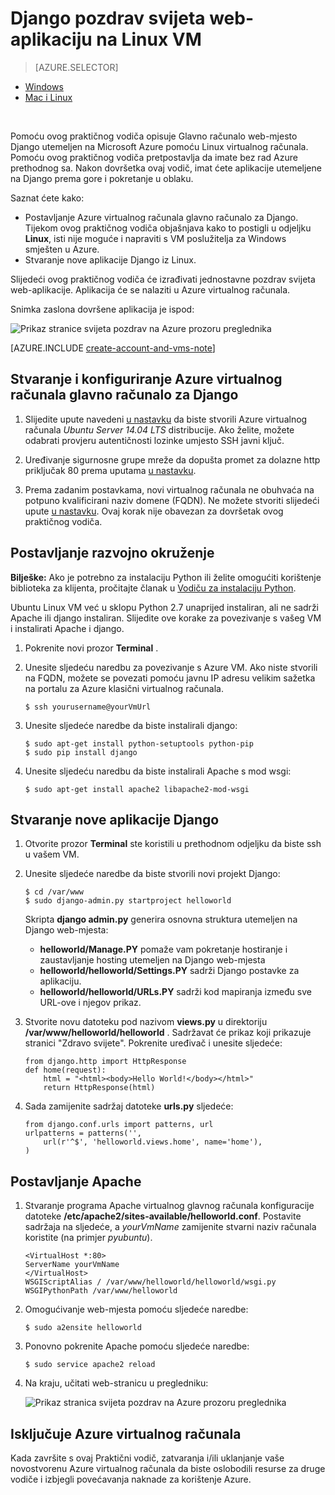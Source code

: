 <properties 
    pageTitle="Python web-aplikacije s Django na Linux | Microsoft Azure" 
    description="Saznajte kako se hostira na Django web-aplikaciju utemeljenu na Azure pomoću Linux virtualnog računala." 
    services="virtual-machines-linux" 
    documentationCenter="python" 
    authors="huguesv" 
    manager="wpickett" 
    editor=""
    tags="azure-resource-manager"/>

<tags 
    ms.service="virtual-machines-linux" 
    ms.workload="web" 
    ms.tgt_pltfrm="vm-linux" 
    ms.devlang="python" 
    ms.topic="article" 
    ms.date="11/17/2015" 
    ms.author="huvalo"/>
    
# <a name="django-hello-world-web-application-on-a-linux-vm"></a>Django pozdrav svijeta web-aplikaciju na Linux VM

> [AZURE.SELECTOR]
- [Windows](virtual-machines-windows-classic-python-django-web-app.md)
- [Mac i Linux](virtual-machines-linux-python-django-web-app.md)

<br>

Pomoću ovog praktičnog vodiča opisuje Glavno računalo web-mjesto Django utemeljen na Microsoft Azure pomoću Linux virtualnog računala. Pomoću ovog praktičnog vodiča pretpostavlja da imate bez rad Azure prethodnog sa. Nakon dovršetka ovaj vodič, imat ćete aplikacije utemeljene na Django prema gore i pokretanje u oblaku.

Saznat ćete kako:

* Postavljanje Azure virtualnog računala glavno računalo za Django. Tijekom ovog praktičnog vodiča objašnjava kako to postigli u odjeljku **Linux**, isti nije moguće i napraviti s VM poslužitelja za Windows smješten u Azure. 
* Stvaranje nove aplikacije Django iz Linux.

Slijedeći ovog praktičnog vodiča će izrađivati jednostavne pozdrav svijeta web-aplikacije. Aplikacija će se nalaziti u Azure virtualnog računala.

Snimka zaslona dovršene aplikacija je ispod:

![Prikaz stranice svijeta pozdrav na Azure prozoru preglednika](./media/virtual-machines-linux-python-django-web-app/mac-linux-django-helloworld-browser.png)

[AZURE.INCLUDE [create-account-and-vms-note](../../includes/create-account-and-vms-note.md)]

## <a name="creating-and-configuring-an-azure-virtual-machine-to-host-django"></a>Stvaranje i konfiguriranje Azure virtualnog računala glavno računalo za Django

1. Slijedite upute navedeni [u nastavku](virtual-machines-linux-quick-create-portal.md) da biste stvorili Azure virtualnog računala *Ubuntu Server 14.04 LTS* distribucije.  Ako želite, možete odabrati provjeru autentičnosti lozinke umjesto SSH javni ključ.

1. Uređivanje sigurnosne grupe mreže da dopušta promet za dolazne http priključak 80 prema uputama [u nastavku](../virtual-network/virtual-networks-create-nsg-arm-pportal.md).

1. Prema zadanim postavkama, novi virtualnog računala ne obuhvaća na potpuno kvalificirani naziv domene (FQDN).  Ne možete stvoriti slijedeći upute [u nastavku](virtual-machines-linux-portal-create-fqdn.md).  Ovaj korak nije obavezan za dovršetak ovog praktičnog vodiča.

## <a id="setup"> </a>Postavljanje razvojno okruženje

**Bilješke:** Ako je potrebno za instalaciju Python ili želite omogućiti korištenje biblioteka za klijenta, pročitajte članak u [Vodiču za instalaciju Python](../python-how-to-install.md).

Ubuntu Linux VM već u sklopu Python 2.7 unaprijed instaliran, ali ne sadrži Apache ili django instaliran.  Slijedite ove korake za povezivanje s vašeg VM i instalirati Apache i django.

1.  Pokrenite novi prozor **Terminal** .
    
1.  Unesite sljedeću naredbu za povezivanje s Azure VM.  Ako niste stvorili na FQDN, možete se povezati pomoću javnu IP adresu velikim sažetka na portalu za Azure klasični virtualnog računala.

        $ ssh yourusername@yourVmUrl

1.  Unesite sljedeće naredbe da biste instalirali django:

        $ sudo apt-get install python-setuptools python-pip
        $ sudo pip install django

1.  Unesite sljedeću naredbu da biste instalirali Apache s mod wsgi:

        $ sudo apt-get install apache2 libapache2-mod-wsgi


## <a name="creating-a-new-django-application"></a>Stvaranje nove aplikacije Django

1.  Otvorite prozor **Terminal** ste koristili u prethodnom odjeljku da biste ssh u vašem VM.
    
1.  Unesite sljedeće naredbe da biste stvorili novi projekt Django:

        $ cd /var/www
        $ sudo django-admin.py startproject helloworld

    Skripta **django admin.py** generira osnovna struktura utemeljen na Django web-mjesta:
    -   **helloworld/Manage.PY** pomaže vam pokretanje hostiranje i zaustavljanje hosting utemeljen na Django web-mjesta
    -   **helloworld/helloworld/Settings.PY** sadrži Django postavke za aplikaciju.
    -   **helloworld/helloworld/URLs.PY** sadrži kod mapiranja između sve URL-ove i njegov prikaz.

1.  Stvorite novu datoteku pod nazivom **views.py** u direktoriju **/var/www/helloworld/helloworld** . Sadržavat će prikaz koji prikazuje stranici "Zdravo svijete". Pokrenite uređivač i unesite sljedeće:
        
        from django.http import HttpResponse
        def home(request):
            html = "<html><body>Hello World!</body></html>"
            return HttpResponse(html)

1.  Sada zamijenite sadržaj datoteke **urls.py** sljedeće:

        from django.conf.urls import patterns, url
        urlpatterns = patterns('',
            url(r'^$', 'helloworld.views.home', name='home'),
        )


## <a name="setting-up-apache"></a>Postavljanje Apache

1.  Stvaranje programa Apache virtualnog glavnog računala konfiguracije datoteke **/etc/apache2/sites-available/helloworld.conf**. Postavite sadržaja na sljedeće, a *yourVmName* zamijenite stvarni naziv računala koristite (na primjer *pyubuntu*).

        <VirtualHost *:80>
        ServerName yourVmName
        </VirtualHost>
        WSGIScriptAlias / /var/www/helloworld/helloworld/wsgi.py
        WSGIPythonPath /var/www/helloworld

1.  Omogućivanje web-mjesta pomoću sljedeće naredbe:

        $ sudo a2ensite helloworld

1.  Ponovno pokrenite Apache pomoću sljedeće naredbe:

        $ sudo service apache2 reload

1.  Na kraju, učitati web-stranicu u pregledniku:

    ![Prikaz stranica svijeta pozdrav na Azure prozoru preglednika](./media/virtual-machines-linux-python-django-web-app/mac-linux-django-helloworld-browser.png)


## <a name="shutting-down-your-azure-virtual-machine"></a>Isključuje Azure virtualnog računala

Kada završite s ovaj Praktični vodič, zatvaranja i/ili uklanjanje vaše novostvorenu Azure virtualnog računala da biste oslobodili resurse za druge vodiče i izbjegli povećavanja naknade za korištenje Azure.
